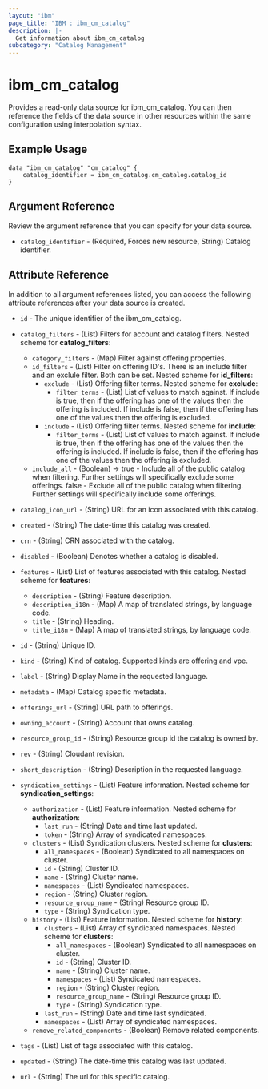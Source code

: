 ```yaml
---
layout: "ibm"
page_title: "IBM : ibm_cm_catalog"
description: |-
  Get information about ibm_cm_catalog
subcategory: "Catalog Management"
---
```


# ibm_cm_catalog

Provides a read-only data source for ibm_cm_catalog. You can then reference the fields of the data source in other resources within the same configuration using interpolation syntax.

## Example Usage

```hcl
data "ibm_cm_catalog" "cm_catalog" {
	catalog_identifier = ibm_cm_catalog.cm_catalog.catalog_id
}
```

## Argument Reference

Review the argument reference that you can specify for your data source.

* `catalog_identifier` - (Required, Forces new resource, String) Catalog identifier.

## Attribute Reference

In addition to all argument references listed, you can access the following attribute references after your data source is created.

* `id` - The unique identifier of the ibm_cm_catalog.
* `catalog_filters` - (List) Filters for account and catalog filters.
Nested scheme for **catalog_filters**:
	* `category_filters` - (Map) Filter against offering properties.
	* `id_filters` - (List) Filter on offering ID's. There is an include filter and an exclule filter. Both can be set.
	Nested scheme for **id_filters**:
		* `exclude` - (List) Offering filter terms.
		Nested scheme for **exclude**:
			* `filter_terms` - (List) List of values to match against. If include is true, then if the offering has one of the values then the offering is included. If include is false, then if the offering has one of the values then the offering is excluded.
		* `include` - (List) Offering filter terms.
		Nested scheme for **include**:
			* `filter_terms` - (List) List of values to match against. If include is true, then if the offering has one of the values then the offering is included. If include is false, then if the offering has one of the values then the offering is excluded.
	* `include_all` - (Boolean) -> true - Include all of the public catalog when filtering. Further settings will specifically exclude some offerings. false - Exclude all of the public catalog when filtering. Further settings will specifically include some offerings.

* `catalog_icon_url` - (String) URL for an icon associated with this catalog.

* `created` - (String) The date-time this catalog was created.

* `crn` - (String) CRN associated with the catalog.

* `disabled` - (Boolean) Denotes whether a catalog is disabled.

* `features` - (List) List of features associated with this catalog.
Nested scheme for **features**:
	* `description` - (String) Feature description.
	* `description_i18n` - (Map) A map of translated strings, by language code.
	* `title` - (String) Heading.
	* `title_i18n` - (Map) A map of translated strings, by language code.

* `id` - (String) Unique ID.

* `kind` - (String) Kind of catalog. Supported kinds are offering and vpe.

* `label` - (String) Display Name in the requested language.

* `metadata` - (Map) Catalog specific metadata.

* `offerings_url` - (String) URL path to offerings.

* `owning_account` - (String) Account that owns catalog.

* `resource_group_id` - (String) Resource group id the catalog is owned by.

* `rev` - (String) Cloudant revision.

* `short_description` - (String) Description in the requested language.

* `syndication_settings` - (List) Feature information.
Nested scheme for **syndication_settings**:
	* `authorization` - (List) Feature information.
	Nested scheme for **authorization**:
		* `last_run` - (String) Date and time last updated.
		* `token` - (String) Array of syndicated namespaces.
	* `clusters` - (List) Syndication clusters.
	Nested scheme for **clusters**:
		* `all_namespaces` - (Boolean) Syndicated to all namespaces on cluster.
		* `id` - (String) Cluster ID.
		* `name` - (String) Cluster name.
		* `namespaces` - (List) Syndicated namespaces.
		* `region` - (String) Cluster region.
		* `resource_group_name` - (String) Resource group ID.
		* `type` - (String) Syndication type.
	* `history` - (List) Feature information.
	Nested scheme for **history**:
		* `clusters` - (List) Array of syndicated namespaces.
		Nested scheme for **clusters**:
			* `all_namespaces` - (Boolean) Syndicated to all namespaces on cluster.
			* `id` - (String) Cluster ID.
			* `name` - (String) Cluster name.
			* `namespaces` - (List) Syndicated namespaces.
			* `region` - (String) Cluster region.
			* `resource_group_name` - (String) Resource group ID.
			* `type` - (String) Syndication type.
		* `last_run` - (String) Date and time last syndicated.
		* `namespaces` - (List) Array of syndicated namespaces.
	* `remove_related_components` - (Boolean) Remove related components.

* `tags` - (List) List of tags associated with this catalog.

* `updated` - (String) The date-time this catalog was last updated.

* `url` - (String) The url for this specific catalog.

